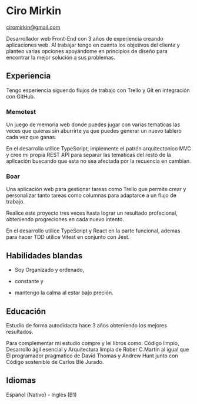 # Ciro Mirkin
ciromirkin@gmail.com

Desarrollador web Front-End con 3 años de experiencia creando aplicaciones web. Al trabajar tengo en cuenta los objetivos del cliente y planteo varias opciones apoyándome en principios de diseño para encontrar la mejor solución a sus problemas.

## Experiencia

Tengo esperiencia siguendo flujos de trabajo con Trello y Git en integración con GitHub.

### Memotest

Un juego de memoria web donde puedes jugar con varias tematicas las veces que quieras sin aburrirte ya que puedes generar un nuevo tablero cada vez que ganas.

En el desarrollo utilice TypeScript, implemente el patrón arquitectonico MVC y cree mi propia REST API para separar las tematicas del resto de la aplicación buscando que esta no sea afectada por la recuencia en cambian.

### Boar

Una aplicación web para gestionar tareas como Trello que permite crear y personalizar tanto tareas como columnas para adaptarce a un flujo de trabajo.

Realice este proyecto tres veces hasta lograr un resultado profecional, obteniendo progreciones en cada nuevo intento.

En el desarrollo utilice TypeScript y React en la parte funcional, ademas para hacer TDD utilice Vitest en conjunto con Jest.

## Habilidades blandas

* Soy Organizado y ordenado,

* constante y

* mantengo la calma al estar bajo preción.

## Educación

Estudio de forma autodidacta hace 3 años obteniendo los mejores resultados.

Para complementar mi estudio compre y lei libros como: Código limpio, Desarrollo ágil esencial y Arquitectura limpia de Rober C.Martin al igual que El programador pragmatico de David Thomas y Andrew Hunt junto con Código sostenible de Carlos Blé Jurado.

## Idiomas

Español (Nativo) - Ingles (B1)

